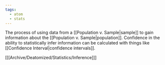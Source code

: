 ```yaml
---
tags:
  - atom
  - stats
---
```

The process of using data from a [[Population v. Sample|sample]] to gain information about the [[Population v. Sample|population]]. 
Confidence in the ability to statistically infer information can be calculated with things like [[Confidence Interval|confidence intervals]].

\[[[Archive/Deatomized/Statistics/Inference]]\]